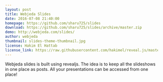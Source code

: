 ```yaml
---
layout: post
title: Webjeda Slides
date: 2016-07-08 21:40:00
homepage: https://github.com/sharu725/slides
download: https://github.com/sharu725/slides/archive/master.zip
demo: http://webjeda.com/slides/
author: webjeda
thumbnail: slides-theme-thumbnail.jpg
license: Hakim El Hattab
license_link: https://raw.githubusercontent.com/hakimel/reveal.js/master/LICENSE
---
```


Webjeda slides is built using revealjs. The idea is to keep all the slideshows in one place as posts. All your presentations can be accessed from one place!
